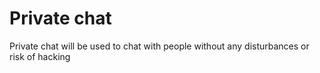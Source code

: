 # Private chat

Private chat will be used to chat with people without any disturbances or risk of hacking